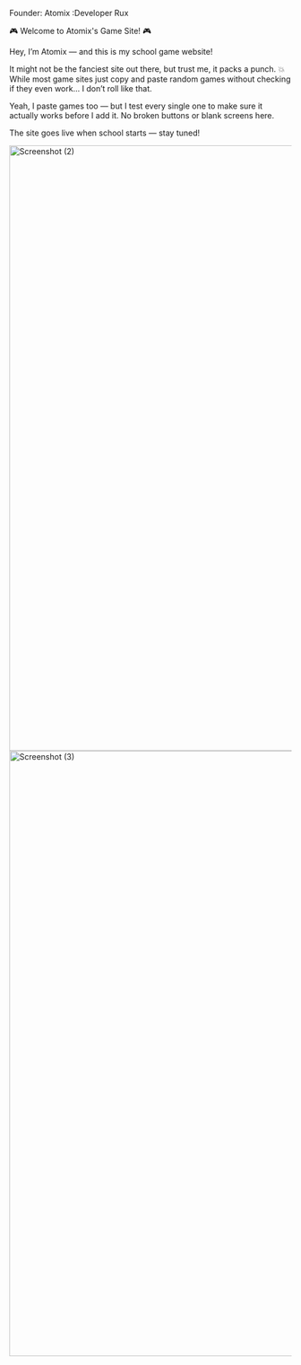 Founder: Atomix  :Developer Rux

🎮 Welcome to Atomix's Game Site! 🎮

Hey, I’m Atomix — and this is my school game website!

It might not be the fanciest site out there, but trust me, it packs a punch. 💥
While most game sites just copy and paste random games without checking if they even work... I don’t roll like that.

Yeah, I paste games too — but I test every single one to make sure it actually works before I add it. No broken buttons or blank screens here.

The site goes live when school starts — stay tuned!

<img width="1920" height="1080" alt="Screenshot (2)" src="https://github.com/user-attachments/assets/e88c2774-4b40-4ab5-8edf-a4b2c0ff5037" />

<img width="1920" height="1080" alt="Screenshot (3)" src="https://github.com/user-attachments/assets/6a18035c-9ed4-4c3a-848f-afba44c018f5" />
